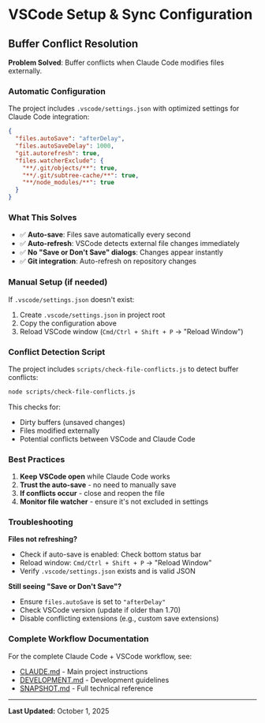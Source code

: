 # VSCode Setup & Sync Configuration

## Buffer Conflict Resolution

**Problem Solved**: Buffer conflicts when Claude Code modifies files externally.

### Automatic Configuration

The project includes `.vscode/settings.json` with optimized settings for Claude Code integration:

```json
{
  "files.autoSave": "afterDelay",
  "files.autoSaveDelay": 1000,
  "git.autorefresh": true,
  "files.watcherExclude": {
    "**/.git/objects/**": true,
    "**/.git/subtree-cache/**": true,
    "**/node_modules/**": true
  }
}
```

### What This Solves

- ✅ **Auto-save**: Files save automatically every second
- ✅ **Auto-refresh**: VSCode detects external file changes immediately
- ✅ **No "Save or Don't Save" dialogs**: Changes appear instantly
- ✅ **Git integration**: Auto-refresh on repository changes

### Manual Setup (if needed)

If `.vscode/settings.json` doesn't exist:

1. Create `.vscode/settings.json` in project root
2. Copy the configuration above
3. Reload VSCode window (`Cmd/Ctrl + Shift + P` → "Reload Window")

### Conflict Detection Script

The project includes `scripts/check-file-conflicts.js` to detect buffer conflicts:

```bash
node scripts/check-file-conflicts.js
```

This checks for:
- Dirty buffers (unsaved changes)
- Files modified externally
- Potential conflicts between VSCode and Claude Code

### Best Practices

1. **Keep VSCode open** while Claude Code works
2. **Trust the auto-save** - no need to manually save
3. **If conflicts occur** - close and reopen the file
4. **Monitor file watcher** - ensure it's not excluded in settings

### Troubleshooting

**Files not refreshing?**
- Check if auto-save is enabled: Check bottom status bar
- Reload window: `Cmd/Ctrl + Shift + P` → "Reload Window"
- Verify `.vscode/settings.json` exists and is valid JSON

**Still seeing "Save or Don't Save"?**
- Ensure `files.autoSave` is set to `"afterDelay"`
- Check VSCode version (update if older than 1.70)
- Disable conflicting extensions (e.g., custom save extensions)

### Complete Workflow Documentation

For the complete Claude Code + VSCode workflow, see:
- [CLAUDE.md](../../CLAUDE.md) - Main project instructions
- [DEVELOPMENT.md](./DEVELOPMENT.md) - Development guidelines
- [SNAPSHOT.md](../../SNAPSHOT.md) - Full technical reference

---

**Last Updated:** October 1, 2025
